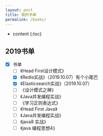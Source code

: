 ```yaml
---
layout: post
title: 我的书单
permalink: /books/
---
```


* content
{:toc}


2019书单
-----------------------------------------------------------------


- [x]  书单
	- [ ] 《Head First设计模式》
	- [x] 《Redis实战》（2019.10.07）有个小尾巴
	- [x] 《Elasticsearch实战》（2019.10.07）
	- [ ]  《设计模式之禅》
	- [ ] 《Java并发编程实战》
	- [ ] 《学习正则表达式》
	- [ ] 《Head First Java》
	- [ ] 《Java并发编程实战》
	- [ ] 《java8 实战》
	- [ ] 《java 编程思想4》
